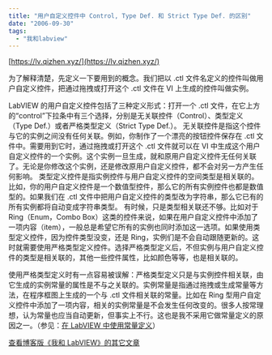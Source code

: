 ```yaml
---
title: "用户自定义控件中 Control, Type Def. 和 Strict Type Def. 的区别"
date: "2006-09-30"
tags: 
  - "我和labview"
---
```


[https://lv.qizhen.xyz/](https://lv.qizhen.xyz/)

为了解释清楚，先定义一下要用到的概念。我们把以 .ctl 文件名定义的控件叫做用户自定义控件，把通过拖拽或打开这个 .ctl 文件在 VI 上生成的控件叫做实例。

LabVIEW 的用户自定义控件包括了三种定义形式：打开一个 .ctl 文件，在它上方的“control”下拉条中有三个选择，分别是无关联控件（Control）、类型定义（Type Def.）或者严格类型定义（Strict Type Def.）。 无关联控件是指这个控件与它的实例之间没有任何关联。例如，你制作了一个漂亮的按钮控件保存在 .ctl 文件中。需要用到它时，通过拖拽或打开这个 .ctl 文件就可以在 VI 中生成这个用户自定义控件的一个实例。这个实例一旦生成，就和原用户自定义控件无任何关联了。无论是你修改这个实例，还是修改原用户自定义控件，都不会对另一方产生任何影响。 类型定义控件是指实例控件与用户自定义控件的空间类型是相关联的。比如，你的用户自定义控件是一个数值型控件，那么它的所有实例控件也都是数值型的。如果我们在 .ctl 文件中把用户自定义控件的类型改为字符串，那么它已有的所有实例都将自动变成字符串类型。 有时候，只是类型相关联还不够。比如对于 Ring（Enum，Combo Box）这类的控件来说，如果在用户自定义控件中添加了一项内容（item），一般总是希望它所有的实例也同时添加这一选项。如果使用类型定义控件，因为控件类型没变，还是 Ring，实例们是不会自动跟随更新的。这时就需要使用严格类型定义控件。选择严格类型定义后，不但实例与用户自定义控件的类型是相关联的，其他一些控件属性，比如颜色等等，也是相关联的。

使用严格类型定义时有一点容易被误解：严格类型定义只是与实例控件相关联，由它生成的实例常量的属性是不与之关联的。实例常量是指通过拖拽或生成常量等方法，在程序框图上生成的一个与 .ctl 文件相关联的常量。比如在 Ring 型用户自定义控件中添加了一项内容，相关的实例常量是不会发生任何改变的。很多人按常理想，认为常量也应当自动更新，但事实上不行。这也是我不采用它做常量定义的原因之一。（参见：[在 LabVIEW 中使用常量定义](http://ruanqizhen.spaces.live.com/blog/cns!5852D4F797C53FB6!1258.entry)）

[查看博客版《我和 LabVIEW》的其它文章](http://ruanqizhen.wordpress.com/2005/11/07/%e6%88%91%e5%92%8c-labview/)
